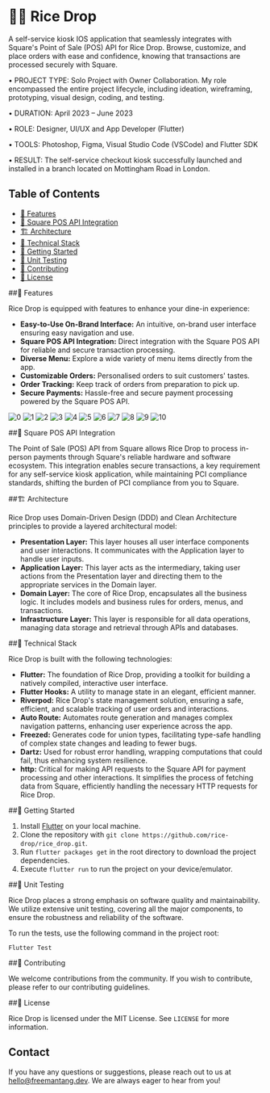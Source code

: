 # 🍚🎤 Rice Drop

A self-service kiosk IOS application that seamlessly integrates with Square's Point of Sale (POS) API for Rice Drop. Browse, customize, and place orders with ease and confidence, knowing that transactions are processed securely with Square.

• PROJECT TYPE: Solo Project with Owner Collaboration. My role encompassed the entire project lifecycle, including ideation, wireframing,
  prototyping, visual design, coding, and testing.
  
• DURATION: April 2023 – June 2023

• ROLE: Designer, UI/UX and App Developer (Flutter)

• TOOLS: Photoshop, Figma, Visual Studio Code (VSCode) and Flutter SDK

• RESULT: The self-service checkout kiosk successfully launched and installed in a branch located on Mottingham Road in London.

## Table of Contents

- [🌟 Features](#features)
- [🔗 Square POS API Integration](#square-pos-api-integration)
- [🏗️ Architecture](#architecture)
- [🔧 Technical Stack](#technical-stack)
- [🚀 Getting Started](#getting-started)
- [🧪  Unit Testing](#unit-testing)
- [🤝 Contributing](#contributing)
- [📝 License](#license)

##🌟 Features 

Rice Drop is equipped with features to enhance your dine-in experience:

- **Easy-to-Use On-Brand Interface:** An intuitive, on-brand user interface ensuring easy navigation and use.
- **Square POS API Integration:** Direct integration with the Square POS API for reliable and secure transaction processing.
- **Diverse Menu:** Explore a wide variety of menu items directly from the app.
- **Customizable Orders:** Personalised orders to suit customers' tastes.
- **Order Tracking:** Keep track of orders from preparation to pick up.
- **Secure Payments:** Hassle-free and secure payment processing powered by the Square POS API.

![0](assets/screenshots/ricedrop_0.png)
![1](assets/screenshots/ricedrop_1.png)
![2](assets/screenshots/ricedrop_2.png)
![3](assets/screenshots/ricedrop_3.png)
![4](assets/screenshots/ricedrop_4.png)
![5](assets/screenshots/ricedrop_5.png)
![6](assets/screenshots/ricedrop_6.png)
![7](assets/screenshots/ricedrop_7.png)
![8](assets/screenshots/ricedrop_8.png)
![9](assets/screenshots/ricedrop_9.png)
![10](assets/screenshots/ricedrop_10.png)

##🔗 Square POS API Integration

The Point of Sale (POS) API from Square allows Rice Drop to process in-person payments through Square's reliable hardware and software ecosystem. This integration enables secure transactions, a key requirement for any self-service kiosk application, while maintaining PCI compliance standards, shifting the burden of PCI compliance from you to Square.

##🏗️ Architecture

Rice Drop uses Domain-Driven Design (DDD) and Clean Architecture principles to provide a layered architectural model:

- **Presentation Layer:** This layer houses all user interface components and user interactions. It communicates with the Application layer to handle user inputs.
- **Application Layer:** This layer acts as the intermediary, taking user actions from the Presentation layer and directing them to the appropriate services in the Domain layer.
- **Domain Layer:** The core of Rice Drop, encapsulates all the business logic. It includes models and business rules for orders, menus, and transactions.
- **Infrastructure Layer:** This layer is responsible for all data operations, managing data storage and retrieval through APIs and databases.

##🔧 Technical Stack

Rice Drop is built with the following technologies:

- **Flutter:** The foundation of Rice Drop, providing a toolkit for building a natively compiled, interactive user interface.
- **Flutter Hooks:** A utility to manage state in an elegant, efficient manner.
- **Riverpod:** Rice Drop's state management solution, ensuring a safe, efficient, and scalable tracking of user orders and interactions.
- **Auto Route:** Automates route generation and manages complex navigation patterns, enhancing user experience across the app.
- **Freezed:** Generates code for union types, facilitating type-safe handling of complex state changes and leading to fewer bugs.
- **Dartz:** Used for robust error handling, wrapping computations that could fail, thus enhancing system resilience.
- **http:** Critical for making API requests to the Square API for payment processing and other interactions. It simplifies the process of fetching data from Square, efficiently handling the necessary HTTP requests for Rice Drop.


##🚀 Getting Started

1. Install [Flutter](https://flutter.dev/docs/get-started/install) on your local machine.
2. Clone the repository with `git clone https://github.com/rice-drop/rice_drop.git`.
3. Run `flutter packages get` in the root directory to download the project dependencies.
4. Execute `flutter run` to run the project on your device/emulator.

##🧪 Unit Testing

Rice Drop places a strong emphasis on software quality and maintainability. We utilize extensive unit testing, covering all the major components, to ensure the robustness and reliability of the software. 

To run the tests, use the following command in the project root:

`Flutter Test`

##🤝 Contributing

We welcome contributions from the community. If you wish to contribute, please refer to our contributing guidelines.

##📝 License

Rice Drop is licensed under the MIT License. See `LICENSE` for more information.

## Contact 

If you have any questions or suggestions, please reach out to us at <hello@freemantang.dev>. We are always eager to hear from you!
